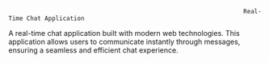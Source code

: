                                                                      Real-Time Chat Application

A real-time chat application built with modern web technologies. This application allows users to communicate instantly through messages, ensuring a seamless and efficient chat experience.
